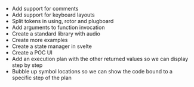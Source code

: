 - Add support for comments
- Add support for keyboard layouts
- Split tokens in using, rotor and plugboard
- Add arguments to function invocation
- Create a standard library with audio
- Create more examples
- Create a state manager in svelte
- Create a POC UI
- Add an execution plan with the other returned values so we can display step by step
- Bubble up symbol locations so we can show the code bound to a specific step of the plan